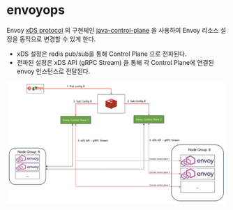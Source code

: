 # envoyops

Envoy [xDS protocol](https://www.envoyproxy.io/docs/envoy/latest/api-docs/xds_protocol) 의 구현체인 [java-control-plane](https://github.com/envoyproxy/java-control-plane) 을 사용하여 Envoy 리소스 설정을 동적으로 변경할 수 있게 한다.

- xDS 설정은 redis pub/sub을 통해 Control Plane 으로 전파된다.
- 전파된 설정은 xDS API (gRPC Stream) 을 통해 각 Control Plane에 연결된 envoy 인스턴스로 전달된다.

![envoy-ops](./img/enovy-ops.png)